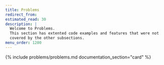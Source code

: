 ```yaml
---
title: Problems
redirect_from:
estimated_read: 30
description: |
  Welcome to Problems.
  This section has extented code examples and features that were not
  covered by the other subsections.
menu_order: 1200
---
```


{% include problems/problems.md documentation_section="card" %}